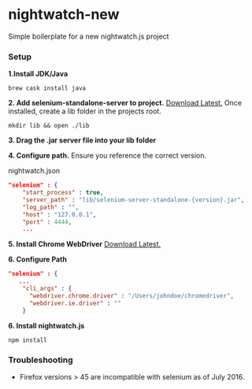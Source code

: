 # nightwatch-new
Simple boilerplate for a new nightwatch.js project

### Setup

**1.Install JDK/Java**
```
brew cask install java
```

**2. Add selenium-standalone-server to project.** [Download Latest.](http://selenium-release.storage.googleapis.com/index.html) Once installed,
create a lib folder in the projects root.
```
mkdir lib && open ./lib
```
**3. Drag the .jar server file into your lib folder**

**4. Configure path.** Ensure you reference the correct version.

nightwatch.json
```json
"selenium" : {
    "start_process" : true,
    "server_path" : "lib/selenium-server-standalone-{version}.jar",
    "log_path" : "",
    "host" : "127.0.0.1",
    "port" : 4444,
    ...
```

**5. Install Chrome WebDriver** [Download Latest.](http://chromedriver.storage.googleapis.com/index.html)

**6. Configure Path**
```json
"selenium" : {
   ...
    "cli_args" : {
      "webdriver.chrome.driver" : "/Users/johndoe/chromedriver",
      "webdriver.ie.driver" : ""
    }
```

**6. Install nightwatch.js**
```
npm install
```

### Troubleshooting
* Firefox versions > 45 are incompatible with selenium as of July 2016.

